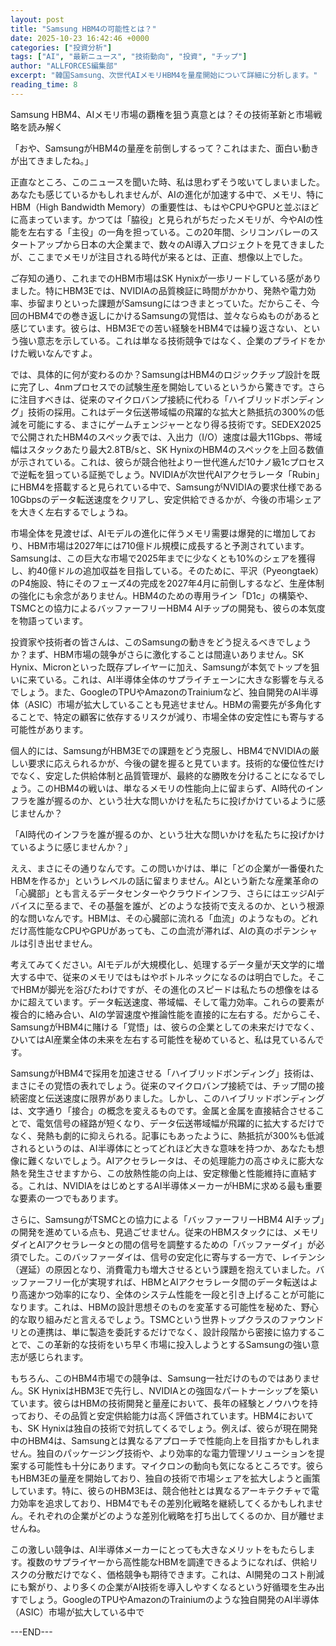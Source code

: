 ```yaml
---
layout: post
title: "Samsung HBM4の可能性とは？"
date: 2025-10-23 16:42:46 +0000
categories: ["投資分析"]
tags: ["AI", "最新ニュース", "技術動向", "投資", "チップ"]
author: "ALLFORCES編集部"
excerpt: "韓国Samsung、次世代AIメモリHBM4を量産開始について詳細に分析します。"
reading_time: 8
---
```


Samsung HBM4、AIメモリ市場の覇権を狙う真意とは？その技術革新と市場戦略を読み解く

「おや、SamsungがHBM4の量産を前倒しするって？これはまた、面白い動きが出てきましたね。」

正直なところ、このニュースを聞いた時、私は思わずそう呟いてしまいました。あなたも感じているかもしれませんが、AIの進化が加速する中で、メモリ、特にHBM（High Bandwidth Memory）の重要性は、もはやCPUやGPUと並ぶほどに高まっています。かつては「脇役」と見られがちだったメモリが、今やAIの性能を左右する「主役」の一角を担っている。この20年間、シリコンバレーのスタートアップから日本の大企業まで、数々のAI導入プロジェクトを見てきましたが、ここまでメモリが注目される時代が来るとは、正直、想像以上でした。

ご存知の通り、これまでのHBM市場はSK Hynixが一歩リードしている感がありました。特にHBM3Eでは、NVIDIAの品質検証に時間がかかり、発熱や電力効率、歩留まりといった課題がSamsungにはつきまとっていた。だからこそ、今回のHBM4での巻き返しにかけるSamsungの覚悟は、並々ならぬものがあると感じています。彼らは、HBM3Eでの苦い経験をHBM4では繰り返さない、という強い意志を示している。これは単なる技術競争ではなく、企業のプライドをかけた戦いなんですよ。

では、具体的に何が変わるのか？SamsungはHBM4のロジックチップ設計を既に完了し、4nmプロセスでの試験生産を開始しているというから驚きです。さらに注目すべきは、従来のマイクロバンプ接続に代わる「ハイブリッドボンディング」技術の採用。これはデータ伝送帯域幅の飛躍的な拡大と熱抵抗の300%の低減を可能にする、まさにゲームチェンジャーとなり得る技術です。SEDEX2025で公開されたHBM4のスペック表では、入出力（I/O）速度は最大11Gbps、帯域幅はスタックあたり最大2.8TB/sと、SK HynixのHBM4のスペックを上回る数値が示されている。これは、彼らが競合他社より一世代進んだ10ナノ級1cプロセスで逆転を狙っている証拠でしょう。NVIDIAが次世代AIアクセラレータ「Rubin」にHBM4を搭載すると見られている中で、SamsungがNVIDIAの要求仕様である10Gbpsのデータ転送速度をクリアし、安定供給できるかが、今後の市場シェアを大きく左右するでしょうね。

市場全体を見渡せば、AIモデルの進化に伴うメモリ需要は爆発的に増加しており、HBM市場は2027年には710億ドル規模に成長すると予測されています。Samsungは、この巨大な市場で2025年までに少なくとも10%のシェアを獲得し、約40億ドルの追加収益を目指している。そのために、平沢（Pyeongtaek）のP4施設、特にそのフェーズ4の完成を2027年4月に前倒しするなど、生産体制の強化にも余念がありません。HBM4のための専用ライン「D1c」の構築や、TSMCとの協力によるバッファーフリーHBM4 AIチップの開発も、彼らの本気度を物語っています。

投資家や技術者の皆さんは、このSamsungの動きをどう捉えるべきでしょうか？まず、HBM市場の競争がさらに激化することは間違いありません。SK Hynix、Micronといった既存プレイヤーに加え、Samsungが本気でトップを狙いに来ている。これは、AI半導体全体のサプライチェーンに大きな影響を与えるでしょう。また、GoogleのTPUやAmazonのTrainiumなど、独自開発のAI半導体（ASIC）市場が拡大していることも見逃せません。HBMの需要先が多角化することで、特定の顧客に依存するリスクが減り、市場全体の安定性にも寄与する可能性があります。

個人的には、SamsungがHBM3Eでの課題をどう克服し、HBM4でNVIDIAの厳しい要求に応えられるかが、今後の鍵を握ると見ています。技術的な優位性だけでなく、安定した供給体制と品質管理が、最終的な勝敗を分けることになるでしょう。このHBM4の戦いは、単なるメモリの性能向上に留まらず、AI時代のインフラを誰が握るのか、という壮大な問いかけを私たちに投げかけているように感じませんか？

「AI時代のインフラを誰が握るのか、という壮大な問いかけを私たちに投げかけているように感じませんか？」

ええ、まさにその通りなんです。この問いかけは、単に「どの企業が一番優れたHBMを作るか」というレベルの話に留まりません。AIという新たな産業革命の「心臓部」とも言えるデータセンターやクラウドインフラ、さらにはエッジAIデバイスに至るまで、その基盤を誰が、どのような技術で支えるのか、という根源的な問いなんです。HBMは、その心臓部に流れる「血流」のようなもの。どれだけ高性能なCPUやGPUがあっても、この血流が滞れば、AIの真のポテンシャルは引き出せません。

考えてみてください。AIモデルが大規模化し、処理するデータ量が天文学的に増大する中で、従来のメモリではもはやボトルネックになるのは明白でした。そこでHBMが脚光を浴びたわけですが、その進化のスピードは私たちの想像をはるかに超えています。データ転送速度、帯域幅、そして電力効率。これらの要素が複合的に絡み合い、AIの学習速度や推論性能を直接的に左右する。だからこそ、SamsungがHBM4に賭ける「覚悟」は、彼らの企業としての未来だけでなく、ひいてはAI産業全体の未来を左右する可能性を秘めていると、私は見ているんです。

SamsungがHBM4で採用を加速させる「ハイブリッドボンディング」技術は、まさにその覚悟の表れでしょう。従来のマイクロバンプ接続では、チップ間の接続密度と伝送速度に限界がありました。しかし、このハイブリッドボンディングは、文字通り「接合」の概念を変えるものです。金属と金属を直接結合させることで、電気信号の経路が短くなり、データ伝送帯域幅が飛躍的に拡大するだけでなく、発熱も劇的に抑えられる。記事にもあったように、熱抵抗が300%も低減されるというのは、AI半導体にとってどれほど大きな意味を持つか、あなたも想像に難くないでしょう。AIアクセラレータは、その処理能力の高さゆえに膨大な熱を発生させますから、この放熱性能の向上は、安定稼働と性能維持に直結する。これは、NVIDIAをはじめとするAI半導体メーカーがHBMに求める最も重要な要素の一つでもあります。

さらに、SamsungがTSMCとの協力による「バッファーフリーHBM4 AIチップ」の開発を進めている点も、見過ごせません。従来のHBMスタックには、メモリダイとAIアクセラレータとの間の信号を調整するための「バッファーダイ」が必須でした。このバッファーダイは、信号の安定化に寄与する一方で、レイテンシ（遅延）の原因となり、消費電力も増大させるという課題を抱えていました。バッファーフリー化が実現すれば、HBMとAIアクセラレータ間のデータ転送はより高速かつ効率的になり、全体のシステム性能を一段と引き上げることが可能になります。これは、HBMの設計思想そのものを変革する可能性を秘めた、野心的な取り組みだと言えるでしょう。TSMCという世界トップクラスのファウンドリとの連携は、単に製造を委託するだけでなく、設計段階から密接に協力することで、この革新的な技術をいち早く市場に投入しようとするSamsungの強い意志が感じられます。

もちろん、このHBM4市場での競争は、Samsung一社だけのものではありません。SK HynixはHBM3Eで先行し、NVIDIAとの強固なパートナーシップを築いています。彼らはHBMの技術開発と量産において、長年の経験とノウハウを持っており、その品質と安定供給能力は高く評価されています。HBM4においても、SK Hynixは独自の技術で対抗してくるでしょう。例えば、彼らが現在開発中のHBM4は、Samsungとは異なるアプローチで性能向上を目指すかもしれません。独自のパッケージング技術や、より効率的な電力管理ソリューションを提案する可能性も十分にあります。マイクロンの動向も気になるところです。彼らもHBM3Eの量産を開始しており、独自の技術で市場シェアを拡大しようと画策しています。特に、彼らのHBM3Eは、競合他社とは異なるアーキテクチャで電力効率を追求しており、HBM4でもその差別化戦略を継続してくるかもしれません。それぞれの企業がどのような差別化戦略を打ち出してくるのか、目が離せませんね。

この激しい競争は、AI半導体メーカーにとっても大きなメリットをもたらします。複数のサプライヤーから高性能なHBMを調達できるようになれば、供給リスクの分散だけでなく、価格競争も期待できます。これは、AI開発のコスト削減にも繋がり、より多くの企業がAI技術を導入しやすくなるという好循環を生み出すでしょう。GoogleのTPUやAmazonのTrainiumのような独自開発のAI半導体（ASIC）市場が拡大している中で

---END---